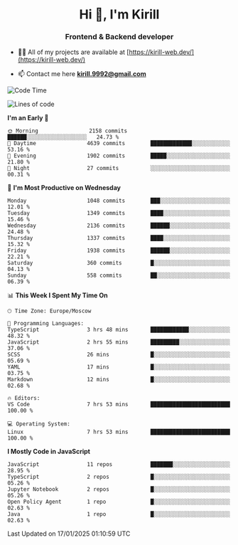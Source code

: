 <h1 align="center">Hi 👋, I'm Kirill</h1>
<h3 align="center">Frontend & Backend developer</h3>

- 👨‍💻 All of my projects are available at [https://kirill-web.dev/](https://kirill-web.dev/)

- 📫 Contact me here **kirill.9992@gmail.com**











<!--START_SECTION:waka-->
![Code Time](http://img.shields.io/badge/Code%20Time-2%2C097%20hrs%2037%20mins-blue)

![Lines of code](https://img.shields.io/badge/From%20Hello%20World%20I%27ve%20Written-5.4%20million%20lines%20of%20code-blue)

**I'm an Early 🐤** 

```text
🌞 Morning                2158 commits        ██████░░░░░░░░░░░░░░░░░░░   24.73 % 
🌆 Daytime                4639 commits        █████████████░░░░░░░░░░░░   53.16 % 
🌃 Evening                1902 commits        █████░░░░░░░░░░░░░░░░░░░░   21.80 % 
🌙 Night                  27 commits          ░░░░░░░░░░░░░░░░░░░░░░░░░   00.31 % 
```
📅 **I'm Most Productive on Wednesday** 

```text
Monday                   1048 commits        ███░░░░░░░░░░░░░░░░░░░░░░   12.01 % 
Tuesday                  1349 commits        ████░░░░░░░░░░░░░░░░░░░░░   15.46 % 
Wednesday                2136 commits        ██████░░░░░░░░░░░░░░░░░░░   24.48 % 
Thursday                 1337 commits        ████░░░░░░░░░░░░░░░░░░░░░   15.32 % 
Friday                   1938 commits        ██████░░░░░░░░░░░░░░░░░░░   22.21 % 
Saturday                 360 commits         █░░░░░░░░░░░░░░░░░░░░░░░░   04.13 % 
Sunday                   558 commits         ██░░░░░░░░░░░░░░░░░░░░░░░   06.39 % 
```


📊 **This Week I Spent My Time On** 

```text
🕑︎ Time Zone: Europe/Moscow

💬 Programming Languages: 
TypeScript               3 hrs 48 mins       ████████████░░░░░░░░░░░░░   48.32 % 
JavaScript               2 hrs 55 mins       █████████░░░░░░░░░░░░░░░░   37.06 % 
SCSS                     26 mins             █░░░░░░░░░░░░░░░░░░░░░░░░   05.69 % 
YAML                     17 mins             █░░░░░░░░░░░░░░░░░░░░░░░░   03.75 % 
Markdown                 12 mins             █░░░░░░░░░░░░░░░░░░░░░░░░   02.68 % 

🔥 Editors: 
VS Code                  7 hrs 53 mins       █████████████████████████   100.00 % 

💻 Operating System: 
Linux                    7 hrs 53 mins       █████████████████████████   100.00 % 
```

**I Mostly Code in JavaScript** 

```text
JavaScript               11 repos            ███████░░░░░░░░░░░░░░░░░░   28.95 % 
TypeScript               2 repos             █░░░░░░░░░░░░░░░░░░░░░░░░   05.26 % 
Jupyter Notebook         2 repos             █░░░░░░░░░░░░░░░░░░░░░░░░   05.26 % 
Open Policy Agent        1 repo              █░░░░░░░░░░░░░░░░░░░░░░░░   02.63 % 
Java                     1 repo              █░░░░░░░░░░░░░░░░░░░░░░░░   02.63 % 
```




 Last Updated on 17/01/2025 01:10:59 UTC
<!--END_SECTION:waka-->
